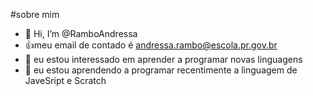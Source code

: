 #sobre mim 
- 👋 Hi, I’m @RamboAndressa
- :+1:meu email de contado é andressa.rambo@escola.pr.gov.br
- 👀 eu estou interessado em aprender a programar novas linguagens 
- 🌱 eu estou aprendendo a programar recentimente a linguagem de JaveSript e Scratch
